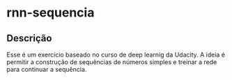 # rnn-sequencia

## Descrição
Esse é um exercício baseado no curso de deep learnig da Udacity. A ideia é permitir a construção de sequências de números simples e treinar a rede para continuar a sequência.
